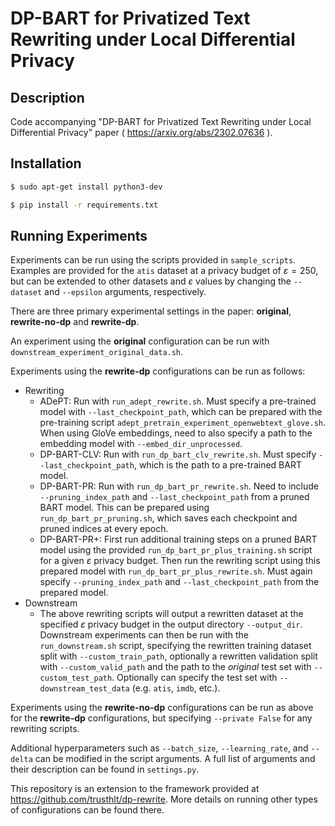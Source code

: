 # DP-BART for Privatized Text Rewriting under Local Differential Privacy

## Description

Code accompanying "DP-BART for Privatized Text Rewriting under Local Differential Privacy" paper ( https://arxiv.org/abs/2302.07636 ).

## Installation

```bash
$ sudo apt-get install python3-dev
```

```bash
$ pip install -r requirements.txt
```

## Running Experiments

Experiments can be run using the scripts provided in `sample_scripts`. Examples are provided for the `atis` dataset at a privacy budget of $\varepsilon = 250$, but can be extended to other datasets and $\varepsilon$ values by changing the `--dataset` and `--epsilon` arguments, respectively.

There are three primary experimental settings in the paper: **original**, **rewrite-no-dp** and **rewrite-dp**.

An experiment using the **original** configuration can be run with `downstream_experiment_original_data.sh`.

Experiments using the **rewrite-dp** configurations can be run as follows:
- Rewriting
  - ADePT: Run with `run_adept_rewrite.sh`. Must specify a pre-trained model with `--last_checkpoint_path`, which can be prepared with the pre-training script `adept_pretrain_experiment_openwebtext_glove.sh`. When using GloVe embeddings, need to also specify a path to the embedding model with `--embed_dir_unprocessed`.
  - DP-BART-CLV: Run with `run_dp_bart_clv_rewrite.sh`. Must specify `--last_checkpoint_path`, which is the path to a pre-trained BART model.
  - DP-BART-PR: Run with `run_dp_bart_pr_rewrite.sh`. Need to include `--pruning_index_path` and `--last_checkpoint_path` from a pruned BART model. This can be prepared using `run_dp_bart_pr_pruning.sh`, which saves each checkpoint and pruned indices at every epoch.
  - DP-BART-PR+: First run additional training steps on a pruned BART model using the provided `run_dp_bart_pr_plus_training.sh` script for a given $\varepsilon$ privacy budget. Then run the rewriting script using this prepared model with `run_dp_bart_pr_plus_rewrite.sh`. Must again specify `--pruning_index_path` and `--last_checkpoint_path` from the prepared model.
- Downstream
  - The above rewriting scripts will output a rewritten dataset at the specified $\varepsilon$ privacy budget in the output directory `--output_dir`. Downstream experiments can then be run with the `run_downstream.sh` script, specifying the rewritten training dataset split with `--custom_train_path`, optionally a rewritten validation split with `--custom_valid_path` and the path to the *original* test set with `--custom_test_path`. Optionally can specify the test set with `--downstream_test_data` (e.g. `atis`, `imdb`, etc.).

Experiments using the **rewrite-no-dp** configurations can be run as above for the **rewrite-dp** configurations, but specifying `--private False` for any rewriting scripts.

Additional hyperparameters such as `--batch_size`, `--learning_rate`, and `--delta` can be modified in the script arguments. A full list of arguments and their description can be found in `settings.py`.

This repository is an extension to the framework provided at https://github.com/trusthlt/dp-rewrite. More details on running other types of configurations can be found there.

